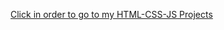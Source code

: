 [Click in order to go to my HTML-CSS-JS Projects](https://erenxcolakx.github.io/HTML-CSS-JS-Projects/)
